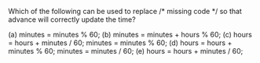 Which of the following can be used to replace /* missing code */ so that
advance will correctly update the time?

(a) minutes = minutes % 60;
(b) minutes = minutes + hours % 60;
(c) hours = hours + minutes / 60;
     minutes = minutes % 60;
(d) hours = hours + minutes % 60;
     minutes = minutes / 60;
(e) hours = hours + minutes / 60;